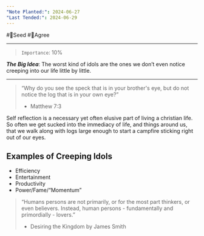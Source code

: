 ```yaml
---
"Note Planted:": 2024-06-27
"Last Tended:": 2024-06-29
---
```

#🌱Seed  #🙂Agree
****
>`Importance`: 10%
 
***The Big Idea***: The worst kind of idols are the ones we don’t even notice creeping into our life little by little.

* * *

>“Why do you see the speck that is in your brother's eye, but do not notice the log that is in your own eye?” 
>- Matthew 7:3


Self reflection is a necessary yet often elusive part of living a christian life.  So often we get sucked into the immediacy of life, and things around us, that we walk along with logs large enough to start a campfire sticking right out of our eyes.  

## Examples of Creeping Idols
- Efficiency 
- Entertainment
- Productivity
- Power/Fame/“Momentum”

>“Humans persons are not primarily, or for the most part thinkers, or even believers. Instead, human persons - fundamentally and primordially - lovers.” 
>- Desiring the Kingdom by James Smith